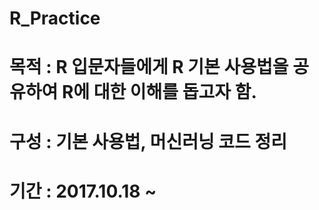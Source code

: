 # R_Practice

# 목적 : R 입문자들에게 R 기본 사용법을 공유하여 R에 대한 이해를 돕고자 함. 
# 구성 : 기본 사용법, 머신러닝 코드 정리
# 기간 : 2017.10.18 ~
